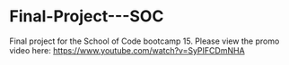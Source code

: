# Final-Project---SOC
Final project for the School of Code bootcamp 15.
Please view the promo video here: https://www.youtube.com/watch?v=SyPIFCDmNHA
